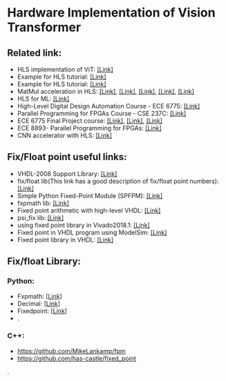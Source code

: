 # Hardware Implementation of Vision Transformer



## Related link:
* HLS implementation of ViT: [[Link]](https://github.com/sharc-lab/Edge-MoE)
* Example for HLS tutorial: [[Link]](https://github.com/Xilinx/Vitis-HLS-Introductory-Examples/tree/2023.2)
* Example for HLS tutorial: [[Link]](https://github.com/Xilinx/HLS)
* MatMul acceleration in HLS: [[Link]](https://github.com/twaclaw/matmult/tree/master), [[Link]](https://github.com/kaiiiz/hls-spmv/tree/main), [[Link]](https://github.com/jeonggunlee/HLS4Matmul/tree/main), [[Link]](https://github.com/wickedb/matmult_hls), [[Link]](https://github.com/highcloud100/matMul_HLS)
* HLS for ML: [[Link]](https://github.com/fastmachinelearning/hls4ml)
* High-Level Digital Design Automation Course - ECE 6775: [[Link]](https://www.csl.cornell.edu/courses/ece6775/)
* Parallel Programming for FPGAs Course - CSE 237C: [[Link]](http://kastner.ucsd.edu/ryan/cse237c/)
* ECE 6775 Final Project course: [[Link]](https://github.com/SteveZhugl/ECE6775FinalProjectTB/tree/main), [[Link]](https://github.com/Carl782051063/ECE6775projcet), [[Link]](https://github.com/hy592/6775-Final-Project)
* ECE 8893- Parallel Programming for FPGAs: [[Link]](https://sharclab.ece.gatech.edu/teaching/2022-spring-fpga/)
* CNN accelerator with HLS: [[Link]](https://github.com/racosa/cnn-accelerator/tree/master)


## Fix/Float point useful links:
* VHDL-2008 Support Library: [[Link]](https://github.com/FPHDL/fphdl)
* fix/float lib(This link has a good description of fix/float point numbers): [[Link]](https://github.com/enclustra/en_cl_fix)
* Simple Python Fixed-Point Module (SPFPM): [[Link]](https://github.com/rwpenney/spfpm)
* fxpmath lib: [[Link]](https://github.com/francof2a/fxpmath?tab=readme-ov-file)
* Fixed point arithmetic with high-level VHDL: [[Link]](https://hardwaredescriptions.com/elementor-fixed-point-arithmetic-in-synthesizable-vhdl/)
* psi_fix lib: [[Link]](https://github.com/paulscherrerinstitute/psi_fix)
* using fixed point library in Vivado2018.1: [[Link]](https://support.xilinx.com/s/question/0D52E00006hphsqSAA/using-fixed-point-library-in-vivado20181?language=en_US)
* Fixed point in VHDL program using ModelSim: [[Link]](https://support.xilinx.com/s/question/0D52E00006hpLf8SAE/fixed-point-in-vhdl-program-using-modelsim?language=en_US)
* Fixed point library in VHDL: [[Link]](https://community.intel.com/t5/Intel-Quartus-Prime-Software/Fixed-point-library-in-VHDL/td-p/122026)
  

## Fix/float Library:

### Python:
* Fxpmath: [[Link]](https://francof2a.github.io/fxpmath/docs/quick_start)
* Decimal: [[Link]](https://docs.python.org/3/library/decimal.html)
* Fixedpoint: [[Link]](https://fixedpoint.readthedocs.io/en/latest/basics.html)
* .
### C++:
* https://github.com/MikeLankamp/fpm
* https://github.com/has-castle/fixed_point

.
